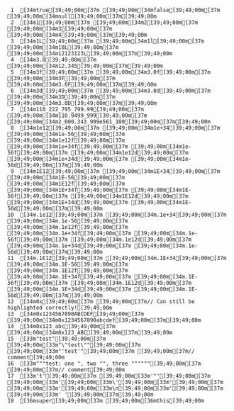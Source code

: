      1	[34mtrue[39;49;00m[37m [39;49;00m[34mfalse[39;49;00m[37m [39;49;00m[34mnull[39;49;00m[37m[39;49;00m
     2	[34m1[39;49;00m[37m [39;49;00m[34m2[39;49;00m[37m [39;49;00m[34m3[39;49;00m[37m [39;49;00m[34m4[39;49;00m[37m[39;49;00m
     3	[34m1L[39;49;00m[37m [39;49;00m[34m1l[39;49;00m[37m [39;49;00m[34m10L[39;49;00m[37m [39;49;00m[34m12123123L[39;49;00m[37m[39;49;00m
     4	[34m3.0[39;49;00m[37m [39;49;00m[34m12.345[39;49;00m[37m[39;49;00m
     5	[34m3f[39;49;00m[37m [39;49;00m[34m3.0f[39;49;00m[37m [39;49;00m[34m3F[39;49;00m[37m [39;49;00m[34m3.0F[39;49;00m[37m[39;49;00m
     6	[34m3d[39;49;00m[37m [39;49;00m[34m3.0d[39;49;00m[37m [39;49;00m[34m3D[39;49;00m[37m [39;49;00m[34m3.0D[39;49;00m[37m[39;49;00m
     7	[34m110_222_795_799.99[39;49;00m[37m [39;49;00m[34m110.9499_999[39;49;00m[37m [39;49;00m[34m2_000.343_999e561_100[39;49;00m[37m[39;49;00m
     8	[34m1e12[39;49;00m[37m [39;49;00m[34m1e+34[39;49;00m[37m [39;49;00m[34m1e-56[39;49;00m[37m [39;49;00m[34m1e12f[39;49;00m[37m [39;49;00m[34m1e+34f[39;49;00m[37m [39;49;00m[34m1e-56f[39;49;00m[37m [39;49;00m[34m1e12d[39;49;00m[37m [39;49;00m[34m1e+34d[39;49;00m[37m [39;49;00m[34m1e-56d[39;49;00m[37m[39;49;00m
     9	[34m1E12[39;49;00m[37m [39;49;00m[34m1E+34[39;49;00m[37m [39;49;00m[34m1E-56[39;49;00m[37m [39;49;00m[34m1E12f[39;49;00m[37m [39;49;00m[34m1E+34f[39;49;00m[37m [39;49;00m[34m1E-56f[39;49;00m[37m [39;49;00m[34m1E12d[39;49;00m[37m [39;49;00m[34m1E+34d[39;49;00m[37m [39;49;00m[34m1E-56d[39;49;00m[37m[39;49;00m
    10	[34m.1e12[39;49;00m[37m [39;49;00m[34m.1e+34[39;49;00m[37m [39;49;00m[34m.1e-56[39;49;00m[37m [39;49;00m[34m.1e12f[39;49;00m[37m [39;49;00m[34m.1e+34f[39;49;00m[37m [39;49;00m[34m.1e-56f[39;49;00m[37m [39;49;00m[34m.1e12d[39;49;00m[37m [39;49;00m[34m.1e+34d[39;49;00m[37m [39;49;00m[34m.1e-56d[39;49;00m[37m[39;49;00m
    11	[34m.1E12[39;49;00m[37m [39;49;00m[34m.1E+34[39;49;00m[37m [39;49;00m[34m.1E-56[39;49;00m[37m [39;49;00m[34m.1E12f[39;49;00m[37m [39;49;00m[34m.1E+34f[39;49;00m[37m [39;49;00m[34m.1E-56f[39;49;00m[37m [39;49;00m[34m.1E12d[39;49;00m[37m [39;49;00m[34m.1E+34d[39;49;00m[37m [39;49;00m[34m.1E-56d[39;49;00m[37m[39;49;00m
    12	[34m0x[39;49;00m[37m [39;49;00m[37m// Can still be highlighted correctly![39;49;00m
    13	[34m0x1234567890ABCDEF[39;49;00m[37m [39;49;00m[34m0x1234567890abcdef[39;49;00m[37m[39;49;00m
    14	[34m0x123_abc[39;49;00m[37m [39;49;00m[34m0x123_ABC[39;49;00m[37m[39;49;00m
    15	[33m"test"[39;49;00m[37m [39;49;00m[33m"\"test\""[39;49;00m[37m [39;49;00m[33m"'test'"[39;49;00m[37m [39;49;00m[37m// comment[39;49;00m
    16	[33m"""test: one ", two "", three """"""[39;49;00m[37m [39;49;00m[37m// comment[39;49;00m
    17	[33m't'[39;49;00m[37m [39;49;00m[33m'"'[39;49;00m[37m [39;49;00m[33m'[39;49;00m[33m\'[39;49;00m[33m'[39;49;00m[37m [39;49;00m[33m'[39;49;00m[33m\n[39;49;00m[33m'[39;49;00m[37m [39;49;00m[33m' '[39;49;00m[37m[39;49;00m
    18	[36msuper[39;49;00m[37m [39;49;00m[36mthis[39;49;00m
